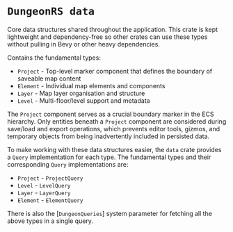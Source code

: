 # `DungeonRS data`

Core data structures shared throughout the application.
This crate is kept lightweight and dependency-free so other crates can use these types without pulling in Bevy or other heavy dependencies.

Contains the fundamental types:
- `Project` - Top-level marker component that defines the boundary of saveable map content
- `Element` - Individual map elements and components
- `Layer` - Map layer organisation and structure
- `Level` - Multi-floor/level support and metadata

The `Project` component serves as a crucial boundary marker in the ECS hierarchy.
Only entities beneath a `Project` component are considered during save/load and export operations, which prevents editor tools, gizmos, and temporary objects from being inadvertently included in persisted data.

To make working with these data structures easier, the `data` crate provides a `Query` implementation for each type.
The fundamental types and their corresponding `Query` implementations are:
- `Project` - `ProjectQuery`
- `Level` - `LevelQuery`
- `Layer` - `LayerQuery`
- `Element` - `ElementQuery`

There is also the [`DungeonQueries`] system parameter for fetching all the above types in a single query.